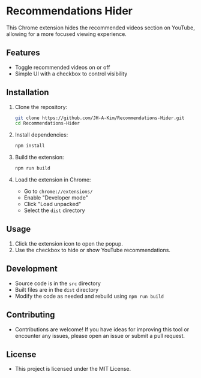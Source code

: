 # Recommendations Hider

This Chrome extension hides the recommended videos section on YouTube, allowing for a more focused viewing experience.

## Features

- Toggle recommended videos on or off
- Simple UI with a checkbox to control visibility

## Installation

1. Clone the repository:
    ```bash
    git clone https://github.com/JH-A-Kim/Recommendations-Hider.git
    cd Recommendations-Hider
    ```

2. Install dependencies:
    ```bash
    npm install
    ```

3. Build the extension:
    ```bash
    npm run build
    ```

4. Load the extension in Chrome:
    - Go to `chrome://extensions/`
    - Enable "Developer mode"
    - Click "Load unpacked"
    - Select the `dist` directory

## Usage

1. Click the extension icon to open the popup.
2. Use the checkbox to hide or show YouTube recommendations.

## Development

- Source code is in the `src` directory
- Built files are in the `dist` directory
- Modify the code as needed and rebuild using `npm run build`


## Contributing

- Contributions are welcome! If you have ideas for improving this tool or encounter any issues, please open an issue or submit a pull request.

## License
- This project is licensed under the MIT License.
